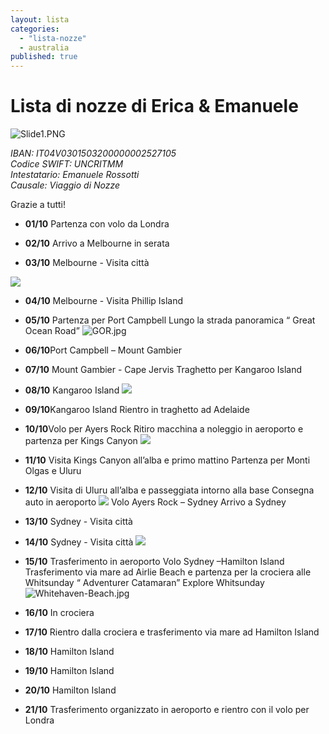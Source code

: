 ```yaml
---
layout: lista
categories: 
  - "lista-nozze"
  - australia
published: true
---
```




# Lista di nozze di Erica & Emanuele

![Slide1.PNG]({{site.baseurl}}/images/Slide1.PNG)

<address>
IBAN: IT04V0301503200000002527105 <br/>
Codice SWIFT: UNCRITMM<br/>
Intestatario: Emanuele Rossotti <br/>
Causale: Viaggio di Nozze<br/>
</address>

Grazie a tutti!

 
- **01/10** Partenza con volo da Londra
 
- **02/10**  Arrivo a Melbourne in serata
 
- **03/10** Melbourne - Visita città 
 
![]({{site.baseurl}}/images/01-melbourne.jpg)
 
- **04/10** Melbourne - Visita  Phillip Island
 
- **05/10** Partenza per Port Campbell 
	Lungo la strada panoramica “ Great Ocean Road”
 	![GOR.jpg]({{site.baseurl}}/images/GOR.jpg)
 
 
- **06/10**Port Campbell – Mount Gambier 
 
- **07/10** Mount Gambier  - Cape Jervis 
 	Traghetto per Kangaroo Island 
 
- **08/10** Kangaroo Island
 	![]({{site.baseurl}}/images/KI.jpg)
 
- **09/10**Kangaroo Island 
 	Rientro in traghetto ad Adelaide
 
- **10/10**Volo per Ayers Rock
 	Ritiro macchina a noleggio  in aeroporto e partenza per Kings Canyon 
 	![]({{site.baseurl}}/images/Kings%20Canyon%202.JPG)

- **11/10** Visita Kings Canyon all’alba e primo mattino 
 	Partenza per Monti Olgas e Uluru 
 
- **12/10** Visita di Uluru all’alba e passeggiata intorno alla base 
	Consegna auto in aeroporto 
    ![]({{site.baseurl}}/images/wg001_uluru_1.jpg)
    Volo  Ayers Rock – Sydney 
    Arrivo a Sydney 

- **13/10** Sydney  - Visita città 
 
- **14/10**     Sydney - Visita città 
 	![]({{site.baseurl}}/images/tramonto-sidney-australia.jpg)
 
- **15/10** Trasferimento in aeroporto 
 	Volo Sydney –Hamilton Island 
  	Trasferimento via mare ad Airlie Beach e partenza per la crociera alle Whitsunday 
  	“ Adventurer Catamaran” Explore Whitsunday
  	![Whitehaven-Beach.jpg]({{site.baseurl}}/images/Whitehaven-Beach.jpg)

- **16/10** In crociera
 
- **17/10** Rientro dalla crociera e trasferimento via mare ad  Hamilton Island
 
- **18/10** Hamilton Island
 
- **19/10** Hamilton Island
 
- **20/10** Hamilton Island
 
- **21/10** Trasferimento organizzato in aeroporto e rientro con il volo per Londra
